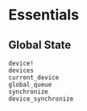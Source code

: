 # Essentials


## Global State

```@docs
device!
devices
current_device
global_queue
synchronize
device_synchronize
```

